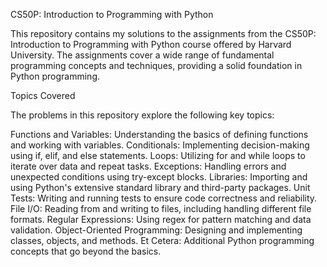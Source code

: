 CS50P: Introduction to Programming with Python

This repository contains my solutions to the assignments from the CS50P: Introduction to Programming with Python course offered by Harvard University. The assignments cover a wide range of fundamental programming concepts and techniques, providing a solid foundation in Python programming.

Topics Covered

The problems in this repository explore the following key topics:

Functions and Variables: Understanding the basics of defining functions and working with variables.
Conditionals: Implementing decision-making using if, elif, and else statements.
Loops: Utilizing for and while loops to iterate over data and repeat tasks.
Exceptions: Handling errors and unexpected conditions using try-except blocks.
Libraries: Importing and using Python's extensive standard library and third-party packages.
Unit Tests: Writing and running tests to ensure code correctness and reliability.
File I/O: Reading from and writing to files, including handling different file formats.
Regular Expressions: Using regex for pattern matching and data validation.
Object-Oriented Programming: Designing and implementing classes, objects, and methods.
Et Cetera: Additional Python programming concepts that go beyond the basics.
